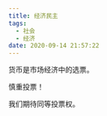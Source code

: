 ```yaml
---
title: 经济民主
tags:
  - 社会
  - 经济
date: 2020-09-14 21:57:22
---
```



货币是市场经济中的选票。

慎重投票！

我们期待同等投票权。

